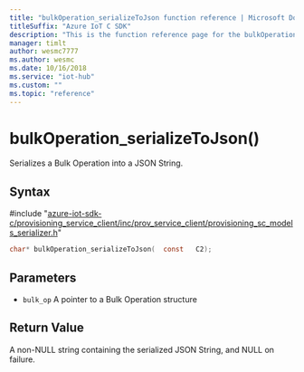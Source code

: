 ```yaml
---                             
title: "bulkOperation_serializeToJson function reference | Microsoft Docs" 
titleSuffix: "Azure IoT C SDK"            
description: "This is the function reference page for the bulkOperation_serializeToJson() function in the Azure IoT C SDK. This SDK is used with Azure IoT Hub and Azure IoT Hub Device Provisioning Service"            
manager: timlt                 
author: wesmc7777              
ms.author: wesmc               
ms.date: 10/16/2018                    
ms.service: "iot-hub"             
ms.custom: ""                
ms.topic: "reference"        
---                            
```


# bulkOperation_serializeToJson()

Serializes a Bulk Operation into a JSON String.

## Syntax

\#include "[azure-iot-sdk-c/provisioning_service_client/inc/prov_service_client/provisioning_sc_models_serializer.h](../provisioning-sc-models-serializer-h.md)"  
```C
char* bulkOperation_serializeToJson(  const   C2);
```

## Parameters
* `bulk_op` A pointer to a Bulk Operation structure

## Return Value
A non-NULL string containing the serialized JSON String, and NULL on failure.

